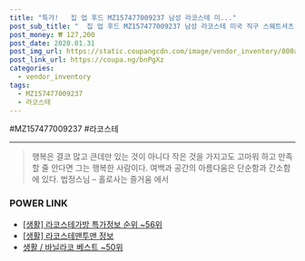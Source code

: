 ```yaml
--- 
title: "특가!   집 업 후드 MZ157477009237 남성 라코스테 미..." 
post_sub_title: "  집 업 후드 MZ157477009237 남성 라코스테 미국 직구 스웨트셔츠 양털 스포츠" 
post_money: ₩ 127,200 
post_date: 2020.01.31 
post_img_url: https://static.coupangcdn.com/image/vendor_inventory/800a/bc6ccd892b3d575992a3c1cb411c8e4a1b565867323948d777dca942cd51.jpg 
post_link_url: https://coupa.ng/bnPgXz 
categories: 
  - vendor_inventory 
tags: 
  - MZ157477009237 
  - 라코스테 
--- 
```

  #MZ157477009237 #라코스테 
<hr> 

> 행복은 결코 많고 큰데만 있는 것이 아니다 작은 것을 가지고도 고마워 하고 만족할 줄 안다면 그는 행복한 사람이다. 여백과 공간의 아름다움은 단순함과 간소함에 있다. 법정스님 – 홀로사는 즐거움 에서 


### POWER LINK

* <a href="https://blog.naver.com/sakai111/221777546110" target="_blank"> [생활] 라코스테가방 특가정보 순위 ~56위</a>
* <a href="https://blog.naver.com/fasyy4321/221762390983" target="_blank"> [생활] 라코스테맨투맨 정보 </a>
* <a href="https://blog.naver.com/santokki14/221786193532" target="_blank">생활 / 바닐라코 베스트 ~50위</a>
